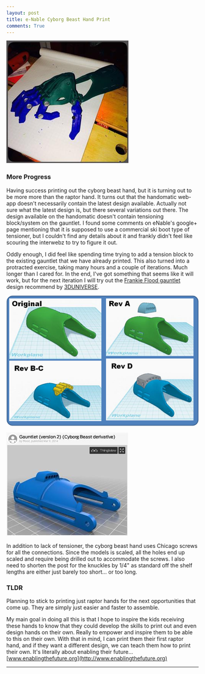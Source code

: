 ```yaml
---
layout: post
title: e-Nable Cyborg Beast Hand Print
comments: True
---
```


![Cyborg Beast hand](https://github.com/tanju-b/tanju-b.github.io/blob/master/_posts/Images/Cyborg-Hand-print.jpg?raw=true "Cyborg Beast hand print")

### More Progress
Having success printing out the cyborg beast hand, but it is turning out to be more more than the raptor hand.  It turns out that the handomatic web-app doesn't necessarily contain the latest design available.  Actually not sure what the latest design is, but there several variations out there.   The design available on the handomatic doesn't contain tensioning block/system on the gauntlet.   I found some comments on eNable's google+ page mentioning that it is supposed to use a commercial ski boot type of tensioner, but I couldn't find any details about it and frankly didn't feel like scouring the interwebz to try to figure it out.

Oddly enough, I did feel like spending time trying to add a tension block to the existing gauntlet that we have already printed.  This also turned into a protracted exercise, taking many hours and a couple of iterations.  Much longer than I cared for.  In the end, I've got something that seems like it will work, but for the next iteration I will try out the [Frankie Flood gauntlet](http://www.thingiverse.com/thing:267198) design recommend by [3DUNIVERSE](http://shop3duniverse.com/collections/3d-printable-kits/products/e-nable-hand-assembly-materials-kit-cyborg-beast-edition).


![Gauntlet tensioner iterations](https://github.com/tanju-b/tanju-b.github.io/blob/master/_posts/Images/Adding-tensioner.png?raw=true "Adding Tensioner")

![Gauntlet Frankie Flood](https://github.com/tanju-b/tanju-b.github.io/blob/master/_posts/Images/FFlood-design.JPG?raw=true "Gauntlet Frankie Flood")

In addition to lack of tensioner, the cyborg beast hand uses Chicago screws for all the connections.  Since the models is scaled, all the holes end up scaled and require being drilled out to accommodate the screws.   I also need to shorten the post for the knuckles by 1/4" as standard off the shelf lengths are either just barely too short... or too long.


### TLDR
Planning to stick to printing just raptor hands for the next opportunities that come up.  They are simply just easier and faster to assemble.


My main goal in doing all this is that I hope to inspire the kids receiving these hands to know that they could develop the skills to print out and even design hands on their own.  Really to empower and inspire them to be able to this on their own.  With that in mind, I can print them their first raptor hand, and if they want a different design, we can teach them how to print their own.  It's literally about enabling their future... [www.enablingthefuture.org](http://www.enablingthefuture.org)


***
